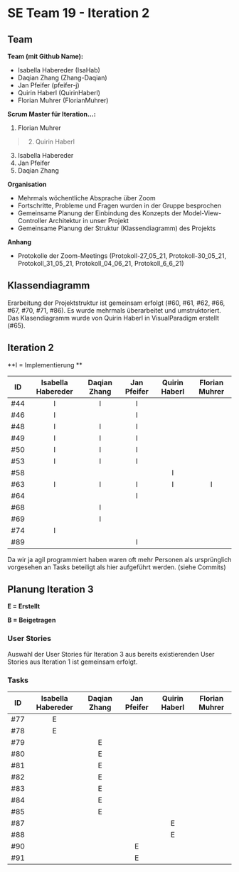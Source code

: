 # SE Team 19 - Iteration 2

## Team

**Team (mit Github Name):**
- Isabella Habereder (IsaHab)
- Daqian Zhang (Zhang-Daqian)
- Jan Pfeifer (pfeifer-j)
- Quirin Haberl (QuirinHaberl)
- Florian Muhrer (FlorianMuhrer)

**Scrum Master für Iteration...:**
1. Florian Muhrer
> 2. Quirin Haberl
3. Isabella Habereder
4. Jan Pfeifer
5. Daqian Zhang

**Organisation**
- Mehrmals wöchentliche Absprache über Zoom
- Fortschritte, Probleme und Fragen wurden in der Gruppe besprochen
- Gemeinsame Planung der Einbindung des Konzepts der Model-View-Controller Architektur in unser Projekt
- Gemeinsame Planung der Struktur (Klassendiagramm) des Projekts


**Anhang**
- Protokolle der Zoom-Meetings (Protokoll-27_05_21, Protokoll-30_05_21, Protokoll_31_05_21, Protokoll_04_06_21, Protokoll_6_6_21)

## Klassendiagramm

Erarbeitung der Projektstruktur ist gemeinsam erfolgt (#60, #61, #62, #66, #67, #70, #71, #86). Es wurde mehrmals überarbeitet und umstruktoriert.
Das Klasendiagramm wurde von Quirin Haberl in VisualParadigm erstellt (#65).

## Iteration 2

**I = Implementierung **

| **ID** | Isabella Habereder | Daqian Zhang | Jan Pfeifer | Quirin Haberl | Florian Muhrer|
|:---:|:------------:|:------------:|:------------:|:------------:|:------------:|
| #44 |I|I|I|||
| #46 |I||I|||
| #48 |I|I|I|||
| #49 |I|I|I|||
| #50 |I|I|I|||
| #53 |I|I|I|||
| #58 ||||I||
| #63 |I|I|I|I|I|
| #64 |||I|||
| #68 ||I||||
| #69 ||I||||
| #74 |I|||||
| #89 |||I|||

Da wir ja agil programmiert haben waren oft mehr Personen als ursprünglich vorgesehen an Tasks beteiligt als hier aufgeführt werden. (siehe Commits)

## Planung Iteration 3

**E = Erstellt**

**B = Beigetragen**

### User Stories

Auswahl der User Stories für Iteration 3 aus bereits existierenden User Stories aus Iteration 1 ist gemeinsam erfolgt.

### Tasks

| **ID** | Isabella Habereder | Daqian Zhang | Jan Pfeifer | Quirin Haberl | Florian Muhrer|
|:---:|:------------:|:------------:|:------------:|:------------:|:------------:|
| #77 |E|||||
| #78 |E|||||
| #79 ||E||||
| #80 ||E||||
| #81 ||E||||
| #82 ||E||||
| #83 ||E||||
| #84 ||E||||
| #85 ||E||||
| #87 ||||E||
| #88 ||||E||
| #90 |||E|||
| #91 |||E|||
